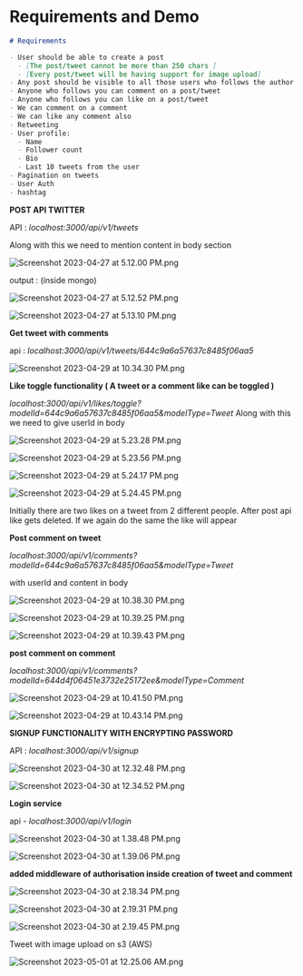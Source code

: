 # Requirements and Demo

```markdown
# Requirements

- User should be able to create a post
  - [The post/tweet cannot be more than 250 chars ]
  - [Every post/tweet will be having support for image upload]
- Any post should be visible to all those users who follows the author
- Anyone who follows you can comment on a post/tweet
- Anyone who follows you can like on a post/tweet
- We can comment on a comment
- We can like any comment also
- Retweeting
- User profile:
  - Name
  - Follower count
  - Bio
  - Last 10 tweets from the user
- Pagination on tweets
- User Auth
- hashtag
```

**POST API TWITTER**

API : _localhost:3000/api/v1/tweets_

Along with this we need to mention content in body section

![Screenshot 2023-04-27 at 5.12.00 PM.png](demo_images/Screenshot_2023-04-27_at_5.12.00_PM.png)

output : (inside mongo)

![Screenshot 2023-04-27 at 5.12.52 PM.png](demo_images/Screenshot_2023-04-27_at_5.12.52_PM.png)

![Screenshot 2023-04-27 at 5.13.10 PM.png](demo_images/Screenshot_2023-04-27_at_5.13.10_PM.png)

**Get tweet with comments**

api : _localhost:3000/api/v1/tweets/644c9a6a57637c8485f06aa5_

![Screenshot 2023-04-29 at 10.34.30 PM.png](demo_images/Screenshot_2023-04-29_at_10.34.30_PM.png)

**Like toggle functionality ( A tweet or a comment like can be toggled )**

_localhost:3000/api/v1/likes/toggle?modelId=644c9a6a57637c8485f06aa5&modelType=Tweet_
Along with this we need to give userId in body

![Screenshot 2023-04-29 at 5.23.28 PM.png](demo_images/Screenshot_2023-04-29_at_5.23.28_PM.png)

![Screenshot 2023-04-29 at 5.23.56 PM.png](demo_images/Screenshot_2023-04-29_at_5.23.56_PM.png)

![Screenshot 2023-04-29 at 5.24.17 PM.png](demo_images/Screenshot_2023-04-29_at_5.24.17_PM.png)

![Screenshot 2023-04-29 at 5.24.45 PM.png](demo_images/Screenshot_2023-04-29_at_5.24.45_PM.png)

Initially there are two likes on a tweet from 2 different people. After post api like gets deleted. If we again do the same the like will appear

**Post comment on tweet**

_localhost:3000/api/v1/comments?modelId=644c9a6a57637c8485f06aa5&modelType=Tweet_

with userId and content in body

![Screenshot 2023-04-29 at 10.38.30 PM.png](demo_images/Screenshot_2023-04-29_at_10.38.30_PM.png)

![Screenshot 2023-04-29 at 10.39.25 PM.png](demo_images/Screenshot_2023-04-29_at_10.39.25_PM.png)

![Screenshot 2023-04-29 at 10.39.43 PM.png](demo_images/Screenshot_2023-04-29_at_10.39.43_PM.png)

**post comment on comment**

_localhost:3000/api/v1/comments?modelId=644d4f06451e3732e25172ee&modelType=Comment_

![Screenshot 2023-04-29 at 10.41.50 PM.png](demo_images/Screenshot_2023-04-29_at_10.41.50_PM.png)

![Screenshot 2023-04-29 at 10.43.14 PM.png](demo_images/Screenshot_2023-04-29_at_10.43.14_PM.png)

**SIGNUP FUNCTIONALITY WITH ENCRYPTING PASSWORD**

API : _localhost:3000/api/v1/signup_

![Screenshot 2023-04-30 at 12.32.48 PM.png](demo_images/Screenshot_2023-04-30_at_12.32.48_PM.png)

![Screenshot 2023-04-30 at 12.34.52 PM.png](demo_images/Screenshot_2023-04-30_at_12.34.52_PM.png)

**Login service**

api - _localhost:3000/api/v1/login_

![Screenshot 2023-04-30 at 1.38.48 PM.png](demo_images/Screenshot_2023-04-30_at_1.38.48_PM.png)

![Screenshot 2023-04-30 at 1.39.06 PM.png](demo_images/Screenshot_2023-04-30_at_1.39.06_PM.png)

**added middleware of authorisation inside creation of tweet and comment**

![Screenshot 2023-04-30 at 2.18.34 PM.png](demo_images/Screenshot_2023-04-30_at_2.18.34_PM.png)

![Screenshot 2023-04-30 at 2.19.31 PM.png](demo_images/Screenshot_2023-04-30_at_2.19.31_PM.png)

![Screenshot 2023-04-30 at 2.19.45 PM.png](demo_images/Screenshot_2023-04-30_at_2.19.45_PM.png)

Tweet with image upload on s3 (AWS)

![Screenshot 2023-05-01 at 12.25.06 AM.png](demo_images/Screenshot_2023-05-01_at_12.25.06_AM.png)
